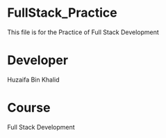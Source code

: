 # FullStack_Practice
This file is for the Practice of Full Stack Development

# Developer 
Huzaifa Bin Khalid

# Course
Full Stack Development